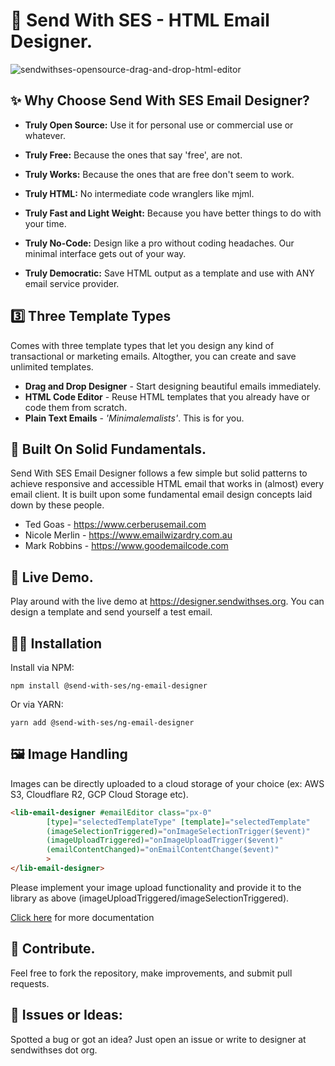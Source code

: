 
# 💌 Send With SES - HTML Email Designer.

![sendwithses-opensource-drag-and-drop-html-editor](https://github.com/SendWithSES/Drag-and-Drop-Email-Designer/assets/3350646/86020ce2-a818-4b7f-8823-f5c898b737ee)

## ✨ Why Choose Send With SES Email Designer?

- **Truly Open Source:** Use it for personal use or commercial use or whatever.

- **Truly Free:** Because the ones that say 'free', are not.

- **Truly Works:** Because the ones that are free don't seem to work.

- **Truly HTML:** No intermediate code wranglers like mjml. 

- **Truly Fast and Light Weight:** Because you have better things to do with your time.  

- **Truly No-Code:** Design like a pro without coding headaches. Our minimal interface gets out of your way.

- **Truly Democratic:** Save HTML output as a template and use with ANY email service provider.
  
## 3️⃣ Three Template Types
Comes with three template types that let you design any kind of transactional or marketing emails. Altogther, you can create and save unlimited templates. 
  - **Drag and Drop Designer** - Start designing beautiful emails immediately. 
  - **HTML Code Editor** - Reuse HTML templates that you already have or code them from scratch.
  - **Plain Text Emails** - _'Minimalemalists'_. This is for you.  

## 🚀 Built On Solid Fundamentals.
Send With SES Email Designer follows a few simple but solid patterns to achieve responsive and accessible HTML email that works in (almost) every email client. It is built upon some fundamental email design concepts laid down by these people.

- Ted Goas - https://www.cerberusemail.com
- Nicole Merlin - https://www.emailwizardry.com.au
- Mark Robbins - https://www.goodemailcode.com

## 🎨 Live Demo.
Play around with the live demo at https://designer.sendwithses.org. You can design a template and send yourself a test email.

## 👩‍💻 Installation

Install via NPM:

```
npm install @send-with-ses/ng-email-designer
```

Or via YARN:

```
yarn add @send-with-ses/ng-email-designer
```

## 🖼️ Image Handling

Images can be directly uploaded to a cloud storage of your choice (ex: AWS S3, Cloudflare R2, GCP Cloud Storage etc).

```html
<lib-email-designer #emailEditor class="px-0"
        [type]="selectedTemplateType" [template]="selectedTemplate"
        (imageSelectionTriggered)="onImageSelectionTrigger($event)"
        (imageUploadTriggered)="onImageUploadTrigger($event)"
        (emailContentChanged)="onEmailContentChange($event)"
        >
</lib-email-designer>
```

Please implement your image upload functionality and provide it to the library as above (imageUploadTriggered/imageSelectionTriggered).

[Click here](https://www.npmjs.com/package/@send-with-ses/ng-email-designer) for more documentation
## 🤝 Contribute.
Feel free to fork the repository, make improvements, and submit pull requests.

## 🐛 Issues or Ideas:
Spotted a bug or got an idea? Just open an issue or write to designer at sendwithses dot org.
